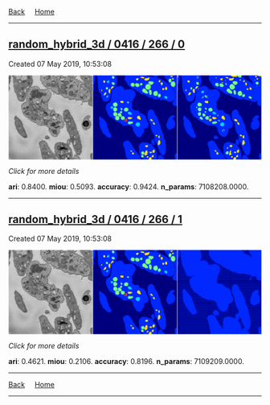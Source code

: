 
[Back](..)&nbsp;&nbsp;&nbsp;&nbsp;&nbsp;[Home](https://leapmanlab.github.io/snapshots)

---

<div class="summary"><a href="0"><h2>random_hybrid_3d / 0416 / 266 / 0</h2></a><p>Created 07 May 2019, 10:53:08
</p><a href="0"><img src="0/media/summary.png" align="center"></a><p>
<i>Click for more details</i>
</p></div>

**ari**: 0.8400. **miou**: 0.5093. **accuracy**: 0.9424. **n_params**: 7108208.0000. 

---

<div class="summary"><a href="1"><h2>random_hybrid_3d / 0416 / 266 / 1</h2></a><p>Created 07 May 2019, 10:53:08
</p><a href="1"><img src="1/media/summary.png" align="center"></a><p>
<i>Click for more details</i>
</p></div>

**ari**: 0.4621. **miou**: 0.2106. **accuracy**: 0.8196. **n_params**: 7109209.0000. 

---

[Back](..)&nbsp;&nbsp;&nbsp;&nbsp;&nbsp;[Home](https://leapmanlab.github.io/snapshots)

---